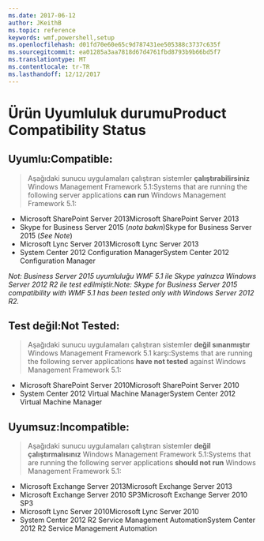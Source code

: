 ```yaml
---
ms.date: 2017-06-12
author: JKeithB
ms.topic: reference
keywords: wmf,powershell,setup
ms.openlocfilehash: d01fd70e60e65c9d787431ee505388c3737c635f
ms.sourcegitcommit: ea01285a3aa7818d67d4761fbd8793b9b66bd5f7
ms.translationtype: MT
ms.contentlocale: tr-TR
ms.lasthandoff: 12/12/2017
---
```

# <a name="product-compatibility-status"></a><span data-ttu-id="1329b-102">Ürün Uyumluluk durumu</span><span class="sxs-lookup"><span data-stu-id="1329b-102">Product Compatibility Status</span></span>

## <a name="compatible"></a><span data-ttu-id="1329b-103">Uyumlu:</span><span class="sxs-lookup"><span data-stu-id="1329b-103">Compatible:</span></span>
> <span data-ttu-id="1329b-104">Aşağıdaki sunucu uygulamaları çalıştıran sistemler **çalıştırabilirsiniz** Windows Management Framework 5.1:</span><span class="sxs-lookup"><span data-stu-id="1329b-104">Systems that are running the following server applications **can run** Windows Management Framework 5.1:</span></span>

- <span data-ttu-id="1329b-105">Microsoft SharePoint Server 2013</span><span class="sxs-lookup"><span data-stu-id="1329b-105">Microsoft SharePoint Server 2013</span></span>
- <span data-ttu-id="1329b-106">Skype for Business Server 2015 (_nota bakın_)</span><span class="sxs-lookup"><span data-stu-id="1329b-106">Skype for Business Server 2015 (_See Note_)</span></span> 
- <span data-ttu-id="1329b-107">Microsoft Lync Server 2013</span><span class="sxs-lookup"><span data-stu-id="1329b-107">Microsoft Lync Server 2013</span></span>
- <span data-ttu-id="1329b-108">System Center 2012 Configuration Manager</span><span class="sxs-lookup"><span data-stu-id="1329b-108">System Center 2012 Configuration Manager</span></span>

<span data-ttu-id="1329b-109">_Not: Business Server 2015 uyumluluğu WMF 5.1 ile Skype yalnızca Windows Server 2012 R2 ile test edilmiştir._</span><span class="sxs-lookup"><span data-stu-id="1329b-109">_Note: Skype for Business Server 2015 compatibility with WMF 5.1 has been tested only with Windows Server 2012 R2._</span></span> 

## <a name="not-tested"></a><span data-ttu-id="1329b-110">Test değil:</span><span class="sxs-lookup"><span data-stu-id="1329b-110">Not Tested:</span></span>
> <span data-ttu-id="1329b-111">Aşağıdaki sunucu uygulamaları çalıştıran sistemler **değil sınanmıştır** Windows Management Framework 5.1 karşı:</span><span class="sxs-lookup"><span data-stu-id="1329b-111">Systems that are running the following server applications **have not tested** against Windows Management Framework 5.1:</span></span>

- <span data-ttu-id="1329b-112">Microsoft SharePoint Server 2010</span><span class="sxs-lookup"><span data-stu-id="1329b-112">Microsoft SharePoint Server 2010</span></span>
- <span data-ttu-id="1329b-113">System Center 2012 Virtual Machine Manager</span><span class="sxs-lookup"><span data-stu-id="1329b-113">System Center 2012 Virtual Machine Manager</span></span>

## <a name="incompatible"></a><span data-ttu-id="1329b-114">Uyumsuz:</span><span class="sxs-lookup"><span data-stu-id="1329b-114">Incompatible:</span></span>
> <span data-ttu-id="1329b-115">Aşağıdaki sunucu uygulamaları çalıştıran sistemler **değil çalıştırmalısınız** Windows Management Framework 5.1:</span><span class="sxs-lookup"><span data-stu-id="1329b-115">Systems that are running the following server applications **should not run** Windows Management Framework 5.1:</span></span>

- <span data-ttu-id="1329b-116">Microsoft Exchange Server 2013</span><span class="sxs-lookup"><span data-stu-id="1329b-116">Microsoft Exchange Server 2013</span></span>
- <span data-ttu-id="1329b-117">Microsoft Exchange Server 2010 SP3</span><span class="sxs-lookup"><span data-stu-id="1329b-117">Microsoft Exchange Server 2010 SP3</span></span>
- <span data-ttu-id="1329b-118">Microsoft Lync Server 2010</span><span class="sxs-lookup"><span data-stu-id="1329b-118">Microsoft Lync Server 2010</span></span>
- <span data-ttu-id="1329b-119">System Center 2012 R2 Service Management Automation</span><span class="sxs-lookup"><span data-stu-id="1329b-119">System Center 2012 R2 Service Management Automation</span></span>

